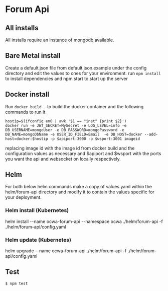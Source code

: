 # Forum Api

## All installs
All installs require an instance of mongodb available.

## Bare Metal install
Create a default.json file from default.json.example under the config directory and edit the values to ones for your environment.
run `npm install` to install dependencies and npm start to start up the server

## Docker install
Run `docker build .` to build the docker container and the following commands to run it
```
hostip=$(ifconfig en0 | awk '$1 == "inet" {print $2}')
docker run -e JWT_SECRET=MySecret -e LOG_LEVEL=info -e DB_USERNAME=mongoUser -e DB_PASSWORD=mongoPassword -e DB_NAME=mongoDbName -e USER_ID_FIELD=Email  -e DB_HOST=docker --add-host=docker:$hostip -p $apiport:3000 -p $wsport:3001 imageid
``` 
replacing image id with the image id from docker build and the configuration values as necessary and $apiport and $wsport with the ports you want the api and websocket on locally respectively.


## Helm
For both below helm commands make a copy of values.yaml within the helm/forum-api directory
and modify it to contain the values specific for your deployment.

### Helm install (Kubernetes)
helm install --name ocwa-forum-api --namespace ocwa ./helm/forum-api -f ./helm/forum-api/config.yaml

### Helm update (Kubernetes)
helm upgrade --name ocwa-forum-api ./helm/forum-api  -f ./helm/forum-api/config.yaml

## Test

```
$ npm test
```
